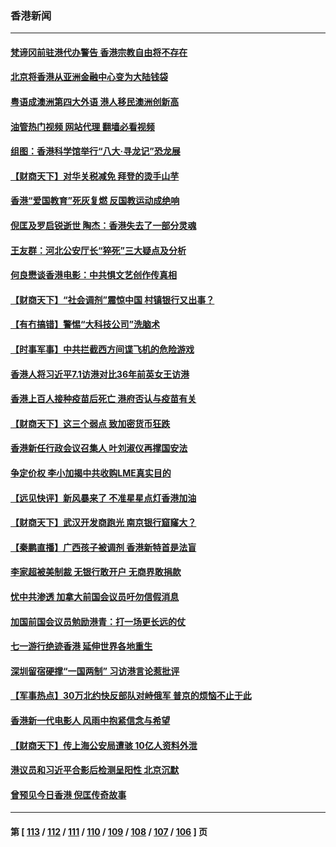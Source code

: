 ### 香港新闻
---
#### [梵谛冈前驻港代办警告 香港宗教自由将不存在](../../pages/ncid1349362/n13777315.md?07100845) 
#### [北京将香港从亚洲金融中心变为大陆钱袋](../../pages/ncid1349362/n13777283.md?07100845) 
#### [粤语成澳洲第四大外语 港人移民澳洲创新高](../../pages/ncid1349362/n13777296.md?07100845) 
#### [油管热门视频 网站代理 翻墙必看视频](http://209.222.30.114:81/youtube.html?07100845)
#### [组图：香港科学馆举行“八大‧寻龙记”恐龙展](../../pages/ncid1349362/n13775538.md?07100845) 
#### [【财商天下】对华关税减免 拜登的烫手山芋](../../pages/ncid1349362/n13776628.md?07100845) 
#### [香港“爱国教育”死灰复燃 反国教运动成绝响](../../pages/ncid1349362/n13776205.md?07100845) 
#### [倪匡及罗启锐逝世 陶杰：香港失去了一部分灵魂](../../pages/ncid1349362/n13776177.md?07100845) 
#### [王友群：河北公安厅长“猝死”三大疑点及分析](../../pages/ncid1349362/n13775939.md?07100845) 
#### [何良懋谈香港电影：中共惧文艺创作传真相](../../pages/ncid1349362/n13775998.md?07100845) 
#### [【财商天下】“社会调剂”震惊中国 村镇银行又出事？](../../pages/ncid1349362/n13775860.md?07100845) 
#### [【有冇搞错】警惕“大科技公司”洗脑术](../../pages/ncid1349362/n13775391.md?07100845) 
#### [【时事军事】中共拦截西方间谍飞机的危险游戏](../../pages/ncid1349362/n13775408.md?07100845) 
#### [香港人将习近平7.1访港对比36年前英女王访港](../../pages/ncid1349362/n13775227.md?07100845) 
#### [香港上百人接种疫苗后死亡 港府否认与疫苗有关](../../pages/ncid1349362/n13775208.md?07100845) 
#### [【财商天下】这三个弱点 致加密货币狂跌](../../pages/ncid1349362/n13775143.md?07100845) 
#### [香港新任行政会议召集人 叶刘淑仪再撑国安法](../../pages/ncid1349362/n13774965.md?07100845) 
#### [争定价权 李小加揭中共收购LME真实目的](../../pages/ncid1349362/n13774609.md?07100845) 
#### [【远见快评】新风暴来了 不准星星点灯香港加油](../../pages/ncid1349362/n13774321.md?07100845) 
#### [【财商天下】武汉开发商跑光 南京银行窟窿大？](../../pages/ncid1349362/n13774272.md?07100845) 
#### [【秦鹏直播】广西孩子被调剂 香港新特首是法盲](../../pages/ncid1349362/n13774340.md?07100845) 
#### [李家超被美制裁 无银行敢开户 无商界敢捐款](../../pages/ncid1349362/n13774147.md?07100845) 
#### [忧中共渗透 加拿大前国会议员吁勿信假消息](../../pages/ncid1349362/n13774215.md?07100845) 
#### [加国前国会议员勉励港青：打一场更长远的仗](../../pages/ncid1349362/n13774210.md?07100845) 
#### [七一游行绝迹香港 延伸世界各地重生](../../pages/ncid1349362/n13774178.md?07100845) 
#### [深圳留宿硬撑“一国两制” 习访港言论惹批评](../../pages/ncid1349362/n13774168.md?07100845) 
#### [【军事热点】30万北约快反部队对峙俄军 普京的烦恼不止于此](../../pages/ncid1349362/n13773668.md?07100845) 
#### [香港新一代电影人 风雨中抱紧信念与希望](../../pages/ncid1349362/n13773956.md?07100845) 
#### [【财商天下】传上海公安局遭骇 10亿人资料外泄](../../pages/ncid1349362/n13773532.md?07100845) 
#### [港议员和习近平合影后检测呈阳性 北京沉默](../../pages/ncid1349362/n13773479.md?07100845) 
#### [曾预见今日香港 倪匡传奇故事](../../pages/ncid1349362/n13773406.md?07100845) 

---
#### 第 [ [113](./113.md?07100845) / [112](./112.md?07100845) / [111](./111.md?07100845) / [110](./110.md?07100845) / [109](./109.md?07100845) / [108](./108.md?07100845) / [107](./107.md?07100845) / [106](./106.md?07100845) ] 页
